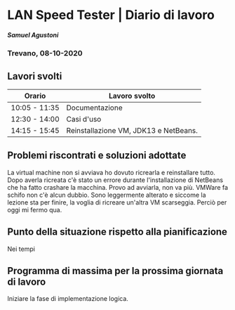 # LAN Speed Tester | Diario di lavoro

##### Samuel Agustoni

### Trevano, 08-10-2020

## Lavori svolti

| Orario | Lavoro svolto |
| ------ | ----------- |
| 10:05 - 11:35  | Documentazione |
| 12:30 - 14:00  | Casi d'uso |
| 14:15 - 15:45  | Reinstallazione VM, JDK13 e NetBeans. |

## Problemi riscontrati e soluzioni adottate
La virtual machine non si avviava ho dovuto ricrearla e reinstallare tutto.
Dopo averla ricreata c'è stato un errore durante l'installazione di NetBeans che ha 
fatto crashare la macchina. Provo ad avviarla, non va più.
VMWare fa schifo non c'è alcun dubbio.
Sono leggermente alterato e siccome la lezione sta per finire, la voglia di ricreare
un'altra VM scarseggia. Perciò per oggi mi fermo qua.
## Punto della situazione rispetto alla pianificazione
Nei tempi

## Programma di massima per la prossima giornata di lavoro
Iniziare la fase di implementazione logica.
